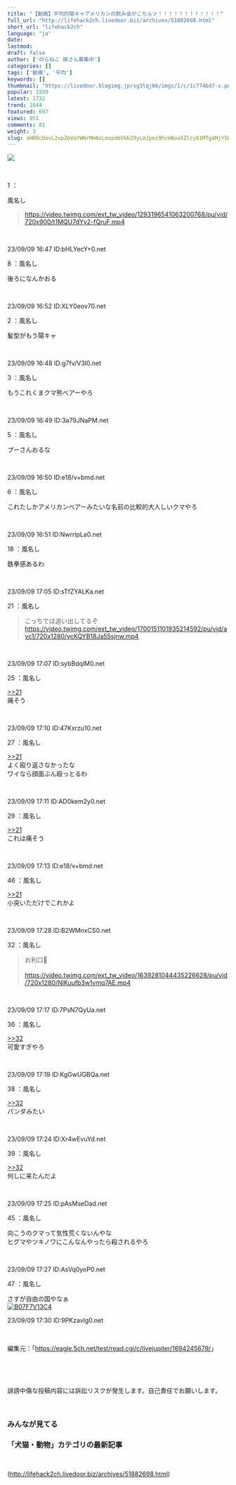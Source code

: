 ```yaml
---
title: "【動画】平均的陽キャアメリカンの飲み会がこちらァ！！！！！！！！！！！！"
full_url: "http://lifehack2ch.livedoor.biz/archives/51882698.html"
short_url: "lifehack2ch"
language: "ja"
date: 
lastmod: 
draft: false
author: ['のらねこ 嫁さん募集中']
categories: []
tags: ['動画', '平均']
keywords: []
thumbnail: "https://livedoor.blogimg.jp/sg3lqj86/imgs/1/c/1c774bd7-s.png"
popular: 1930
latest: 1732
trend: 1844
featured: 697
views: 951
comments: 81
weight: 3
slug: aHR0cDovL2xpZmVoYWNrMmNoLmxpdmVkb29yLmJpei9hcmNoaXZlcy81MTg4MjY5OC5odG1s
---
```


![](https://livedoor.blogimg.jp/sg3lqj86/imgs/1/c/1c774bd7-s.png)

<div><p></p> <br><p class='t_name'>1 ：<p>風名し</p></p> <blockquote class='AAA'><a target='_blank' href='https://video.twimg.com/ext_tw_video/1293196541063200768/pu/vid/720x900/t1MQU7dYy2-fQruF.mp4'>https://video.twimg.com/ext_tw_video/1293196541063200768/pu/vid/720x900/t1MQU7dYy2-fQruF.mp4</a> </blockquote><br><p>23/09/09 16:47 ID:bHLYecY+0.net</p> <a name='more'></a> <p> </p> <p></p> <p class='t_name'>8 ：風名し</p> <p class='r2'>後ろになんかおる </p><br><p>23/09/09 16:52 ID:XLY0eov70.net</p> <p class='t_name'>2 ：風名し</p> <p class='r4'>髪型がもう陽キャ </p><br><p>23/09/09 16:48 ID:g7fv/V3I0.net</p> <p class='t_name'>3 ：風名し</p> <p class='r4'>もうこれくまクマ熊ベアーやろ </p><br><p>23/09/09 16:49 ID:3a79JNaPM.net</p> <p class='t_name'>5 ：風名し</p> <p class='r4'>プーさんおるな </p><br><p>23/09/09 16:50 ID:e18/v+bmd.net</p> <p class='t_name'>6 ：風名し</p> <p class='r4'>これたしかアメリカンベアーみたいな名前の比較的大人しいクマやろ </p><br><p>23/09/09 16:51 ID:NwrrlpLa0.net</p> <p class='t_name'>18 ：風名し</p> <p class='r4'>鉄拳感あるわ </p><br><p>23/09/09 17:05 ID:sTfZYALKa.net</p> <p class='t_name'>21 ：風名し</p> <blockquote class='AAA'>こっちでは追い出してるぞ <br> <a href='https://video.twimg.com/ext_tw_video/1700151101935214592/pu/vid/avc1/720x1280/ycKQYB18Ja55sjnw.mp4' target='_blank'>https://video.twimg.com/ext_tw_video/1700151101935214592/pu/vid/avc1/720x1280/ycKQYB18Ja55sjnw.mp4</a> </blockquote><br><p>23/09/09 17:07 ID:sybBdqlM0.net</p> <p class='t_name_res'>25 ：風名し</p> <p class='r4'><a href='#res_21'>>>21</a> <br> 痛そう </p><br><p>23/09/09 17:10 ID:47Kxrzu10.net</p> <p class='t_name_res'>27 ：風名し</p> <p class='r4'><a href='#res_21'>>>21</a> <br> よく殴り返さなかったな <br> ワイなら顔面ぶん殴っとるわ </p><br><p>23/09/09 17:11 ID:AD0kem2y0.net</p> <p class='t_name_res'>29 ：風名し</p> <p class='r4'><a href='#res_21'>>>21</a> <br> これは痛そう </p><br><p>23/09/09 17:13 ID:e18/v+bmd.net</p> <p class='t_name_res'>46 ：風名し</p> <p class='r4'><a href='#res_21'>>>21</a> <br> 小突いただけでこれかよ </p><br><p>23/09/09 17:28 ID:B2WMnxCS0.net</p> <p class='t_name'>32 ：風名し</p> <blockquote class='AAA'>お利口🐻 <br> <br> <a href='https://video.twimg.com/ext_tw_video/1639281044435226628/pu/vid/720x1280/NlKuufb3w1vmq7AE.mp4' target='_blank'>https://video.twimg.com/ext_tw_video/1639281044435226628/pu/vid/720x1280/NlKuufb3w1vmq7AE.mp4</a> </blockquote><br><p>23/09/09 17:17 ID:7PsN7QyUa.net</p> <p class='t_name_res'>36 ：風名し</p> <p class='r4'><a href='#res_32'>>>32</a> <br> 可愛すぎやろ </p><br><p>23/09/09 17:19 ID:KgGwUGBQa.net</p> <p class='t_name_res'>38 ：風名し</p> <p class='r4'><a href='#res_32'>>>32</a> <br> パンダみたい </p><br><p>23/09/09 17:24 ID:Xr4wEvuYd.net</p> <p class='t_name_res'>39 ：風名し</p> <p class='r4'><a href='#res_32'>>>32</a> <br> 何しに来たんだよ </p><br><p>23/09/09 17:25 ID:pAsMseDad.net</p> <p class='t_name'>45 ：風名し</p> <p class='r4'>向こうのクマって気性荒くないんやな <br> ヒグマやツキノワにこんなんやったら殺されるやろ </p><br><p>23/09/09 17:27 ID:AsVq0yoP0.net</p> <p class='t_name'>47 ：風名し</p> <p class='r2'>さすが自由の国やなぁ<br><a href='https://www.amazon.co.jp/dp/B07F7V13C4/?tag=nishiky24-22' target='_blank'><img src='https://m.media-amazon.com/images/I/51wTFNW51yL._SL500_.jpg' alt='B07F7V13C4' border='0'></a> </p><p>23/09/09 17:30 ID:9PKzavlg0.net</p> <br><p class='p_url'>編集元：「<a href='https://eagle.5ch.net/test/read.cgi/c/livejupiter/1694245679/' target='_blank'>https://eagle.5ch.net/test/read.cgi/c/livejupiter/1694245679/</a>」</p> <br clear='all'><p id='ad2'></p> <p> </p> <p></p> <br clear='all'> <p> </p> <p></p> <p>誹謗中傷な投稿内容には訴訟リスクが発生します。自己責任でお願いします。</p> <br clear='all'> <h3>みんなが見てる</h3> <h3>「犬猫・動物」カテゴリの最新記事</h3> <ul id='ldblog_related_articles_c30970fb_10023969'></ul> <p></p> <br clear='all'> </div>

(http://lifehack2ch.livedoor.biz/archives/51882698.html)
